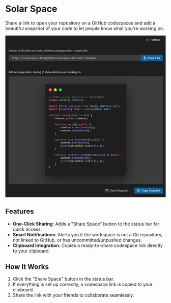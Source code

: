 # Solar Space

Share a link to open your repository on a GitHub codespaces and add a beautiful snapshot of your code to let people know what you're working on.

![Screenshot](https://github.com/solarspace-dev/solarspace.dev/raw/main/vscode-ext/images/screenshot.png)


## Features

- **One-Click Sharing**: Adds a "Share Space" button to the status bar for quick access.
- **Smart Notifications**: Alerts you if the workspace is not a Git repository, not linked to GitHub, or has uncommitted/unpushed changes.
- **Clipboard Integration**: Copies a ready-to-share codespace link directly to your clipboard.

## How It Works

1. Click the "Share Space" button in the status bar.
2. If everything is set up correctly, a codespace link is copied to your clipboard.
3. Share the link with your friends to collaborate seamlessly.

